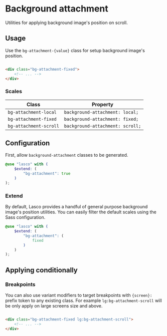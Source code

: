 # Background attachment

Utilities for applying background image's position on scroll.

## Usage

Use the `bg-attachment-{value}` class for setup background image's position.

```html

<div class="bg-attachment-fixed">
    <!-- ... -->
</div>
```

### Scales

| Class                  | Property                         |
|------------------------|----------------------------------|
| `bg-attachment-local`  | `background-attachment: local;`  |
| `bg-attachment-fixed`  | `background-attachment: fixed;`  |
| `bg-attachment-scroll` | `background-attachment: scroll;` |

## Configuration

First, allow `background-attachment` classes to be generated.

```scss
@use "lasco" with (
    $extend: (
        "bg-attachment": true
    )
);
```

### Extend

By default, Lasco provides a handful of general purpose background image's position utilities. You can easily filter the
default scales using the Sass configuration.

```scss
@use "lasco" with (
    $extend: (
        "bg-attachment": (
            fixed
        )
    )
);
```

## Applying conditionally

### Breakpoints

You can also use variant modifiers to target breakpoints with `{screen}:` prefix token to any existing class. For
example `lg:bg-attachment-scroll` will be only apply on large screens size and above.

```html

<div class="bg-attachment-fixed lg:bg-attachment-scroll">
    <!-- ... -->
</div>
```
